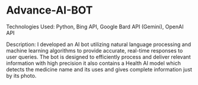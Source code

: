 # Advance-AI-BOT

Technologies Used: Python, Bing API, Google Bard API (Gemini), OpenAI API  

Description: I developed an AI bot utilizing natural language processing and machine learning algorithms to provide 
accurate, real-time responses to user queries. The bot is designed to efficiently process and deliver relevant information 
with high precision it also contains a Health AI model which detects the medicine name and its uses and gives complete information just by its photo.
